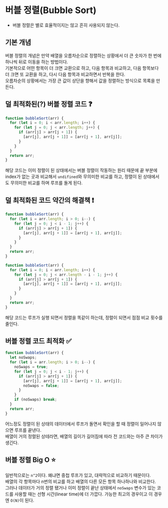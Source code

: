 # 버블 정렬(Bubble Sort)

- 버블 정렬은 별로 효율적이지는 않고 흔히 사용되지 않는다.

## 기본 개념

버블 정렬의 개념은 만약 배열을 오름차순으로 정렬하는 상황에서 더 큰 숫자가 한 번에 하나씩 뒤로 이동을 하는 방법이다.</br>
기본적으로 어떤 항목이 더 크면 교환으로 하고, 다음 항목과 비교하고, 다음 항목보다 더 크면 또 교환을 하고, 다시 다음 항목과 비교하면서 반복을 한다.</br>
오름차순의 상황에서는 가장 큰 값이 상단을 향해서 값을 정렬하는 방식으로 목록을 만든다.

## 덜 최적화된(?) 버블 정렬 코드 ❓

```javascript
function bubbleSort(arr) {
  for (let i = 0; i < arr.length; i++) {
    for (let j = 0; j < arr.length; j++) {
      if (arr[j] > arr[j + 1]) {
        [arr[j], arr[j + 1]] = [arr[j + 1], arr[j]];
      }
    }
  }
  return arr;
}
```

해당 코드는 이미 정렬이 된 상태에서는 버블 정렬이 작동하는 원리 때문에 끝 부분에 index가 없는 곳과 비교해서 <code>undifined</code>와 무의미한 비교를 하고, 정렬이 된 상태에서도 무의미한 비교를 하며 루프를 돌게 된다.

## 덜 최적화된 코드 약간의 해결책 ❗

```javascript
function bubbleSort(arr) {
  for (let i = arr.length; i > 0; i--) {
    for (let j = 0; j < i - 1; j++) {
      if (arr[j] > arr[j + 1]) {
        [arr[j], arr[j + 1]] = [arr[j + 1], arr[j]];
      }
    }
  }
  return arr;
}

function bubbleSort(arr) {
  for (let i = 0; i < arr.length; i++) {
    for (let j = 0; j < arr.length - i - 1; j++) {
      if (arr[j] > arr[j + 1]) {
        [arr[j], arr[j + 1]] = [arr[j + 1], arr[j]];
      }
    }
  }
  return arr;
}
```

해당 코드는 루프가 실행 되면서 정렬을 똑같이 하는데, 정렬이 되면서 점점 비교 횟수를 줄인다.

## 버블 정렬 코드 최적화 ✅

```javascript
function bubbleSort(arr) {
  let noSwaps;
  for (let i = arr.length; i > 0; i--) {
    noSwaps = true;
    for (let j = 0; j < i - 1; j++) {
      if (arr[j] > arr[j + 1]) {
        [arr[j], arr[j + 1]] = [arr[j + 1], arr[j]];
        noSwaps = false;
      }
    }
    if (noSwaps) break;
  }
  return arr;
}
```

어느정도 정렬이 된 상태의 데이터에서 루프가 돌면서 확인을 할 때 정렬이 일어나지 않으면 루프를 끝낸다.</br>
배열이 거의 정렬된 상테라면, 배열의 길이가 길어짐에 따라 전 코드와는 아주 큰 차이가 생긴다.

## 버블 정렬 Big O ⭐

일반적으로는 <code>n^2</code>이다. 왜냐면 중첩 루프가 있고, 대략적으로 비교하기 때문이다.</br>
배열의 각 항목마다 n번의 비교를 하고 배열의 다른 모든 항목 하나하나와 비교한다.</br>
그러나 데이터가 거의 정렬 됐거나 이미 정렬이 끝난 상태에서 <code>noSwaps</code> 변수가 있는 코드를 사용할 때는 선형 시간(linear time)에 더 가깝다. 가능한 최고의 경우이고 이 경우엔 <code>O(N)</code>이 된다.
